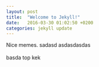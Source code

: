 ```yaml
---
layout: post
title:  "Welcome to Jekyll!"
date:   2016-03-30 01:02:50 +0200
categories: jekyll update
---
```

Nice memes.
sadasd
asdasdasdas <br/><br/>basda top kek